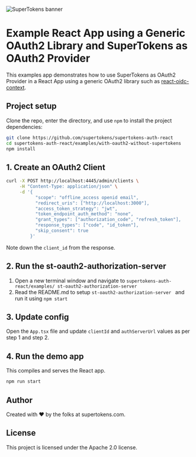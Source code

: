 ![SuperTokens banner](https://raw.githubusercontent.com/supertokens/supertokens-logo/master/images/Artboard%20%E2%80%93%2027%402x.png)

# Example React App using a Generic OAuth2 Library and SuperTokens as OAuth2 Provider

This examples app demonstrates how to use SuperTokens as OAuth2 Provider in a React App using a generic OAuth2 library such as [react-oidc-context](https://github.com/authts/react-oidc-context).

## Project setup

Clone the repo, enter the directory, and use `npm` to install the project dependencies:

```bash
git clone https://github.com/supertokens/supertokens-auth-react
cd supertokens-auth-react/examples/with-oauth2-without-supertokens
npm install
```

## 1. Create an OAuth2 Client

```bash
curl -X POST http://localhost:4445/admin/clients \
     -H "Content-Type: application/json" \
     -d '{
           "scope": "offline_access openid email",
           "redirect_uris": ["http://localhost:3000"],
           "access_token_strategy": "jwt",
           "token_endpoint_auth_method": "none",
           "grant_types": ["authorization_code", "refresh_token"],
           "response_types": ["code", "id_token"],
           "skip_consent": true
         }'
```

Note down the `client_id` from the response.

## 2. Run the st-oauth2-authorization-server

1. Open a new terminal window and navigate to `supertokens-auth-react/examples/
st-oauth2-authorization-server`
2. Read the README.md to setup `st-oauth2-authorization-server ` and run it using `npm start`

## 3. Update config

Open the `App.tsx` file and update `clientId` and `authServerUrl` values as per step 1 and step 2.

## 4. Run the demo app

This compiles and serves the React app.

```bash
npm run start
```

## Author

Created with :heart: by the folks at supertokens.com.

## License

This project is licensed under the Apache 2.0 license.
